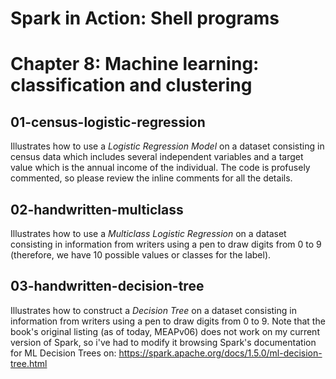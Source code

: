 Spark in Action: Shell programs
===============================

# Chapter 8: Machine learning: classification and clustering

## 01-census-logistic-regression
Illustrates how to use a *Logistic Regression Model* on a dataset consisting in census data which includes several independent variables and a target value which is the annual income of the individual.
The code is profusely commented, so please review the inline comments for all the details.

## 02-handwritten-multiclass
Illustrates how to use a *Multiclass Logistic Regression* on a dataset consisting in information from writers using a pen to draw digits from 0 to 9 (therefore, we have 10 possible values or classes for the label).

## 03-handwritten-decision-tree
Illustrates how to construct a *Decision Tree* on a dataset consisting in information from writers using a pen to draw digits from 0 to 9.
Note that the book's original listing (as of today, MEAPv06) does not work on my current version of Spark, so i've had to modify it browsing Spark's documentation for ML Decision Trees on: https://spark.apache.org/docs/1.5.0/ml-decision-tree.html
